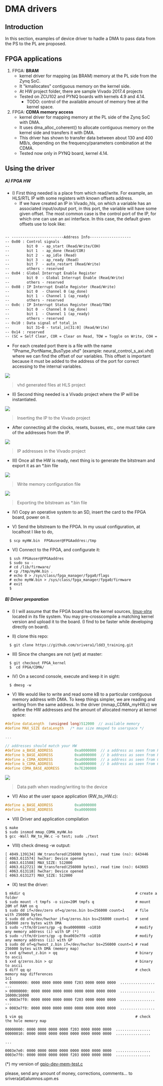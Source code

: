 # DMA drivers

## Introduction

In this section, examples of device driver to hadle a DMA to pass data from the PS to the PL are proposed.

## FPGA applications

1. FPGA: **BRAM**
    * kernel driver for mapping (as BRAM) memory at the PL side from the Zynq SoC.
    * It "kmallocates" contiguous memory on the kernel side.
    * At HW project folder, there are sample Vivado 2017.4 projects
    * Tested on ZCU102 and PYNQ boards with kernels 4.9 and 4.14.
        * TODO: control of the available amount of memory free at the kernel space.
2. FPGA: **CDMA memory access**
    * kernel driver for mapping memory at the PL side of the Zynq SoC with DMA.
    * It uses dma_alloc_coherent() to allocate contiguous memory on the kernel side and transfers it with DMA.
    * This driver has shown to transfer data between about 130 and 400 MB/s, depending on the frequency/parameters combination at the CDMA.
    * Tested now only in PYNQ board, kernel 4.14.

## Using the driver
##### A) FPGA HW 
                
+ I) First thing needed is a place from which read/write. For example, an HLS/RTL IP with some registers with known offsets address.
  + If we have created an IP in Vivado_hls, on which a variable has an associated input/output port, in this port, the variable will have some given offset. The most common case is the control port of the IP, for which one can use an axi interface. In this case, the default given offsets use to look like:

```default

-- ------------------------Address Info-------------------
-- 0x00 : Control signals
--        bit 0  - ap_start (Read/Write/COH)
--        bit 1  - ap_done (Read/COR)
--        bit 2  - ap_idle (Read)
--        bit 3  - ap_ready (Read)
--        bit 7  - auto_restart (Read/Write)
--        others - reserved
-- 0x04 : Global Interrupt Enable Register
--        bit 0  - Global Interrupt Enable (Read/Write)
--        others - reserved
-- 0x08 : IP Interrupt Enable Register (Read/Write)
--        bit 0  - Channel 0 (ap_done)
--        bit 1  - Channel 1 (ap_ready)
--        others - reserved
-- 0x0c : IP Interrupt Status Register (Read/TOW)
--        bit 0  - Channel 0 (ap_done)
--        bit 1  - Channel 1 (ap_ready)
--        others - reserved
-- 0x10 : Data signal of total_in
--        bit 31~0 - total_in[31:0] (Read/Write)
-- 0x14 : reserved
-- (SC = Self Clear, COR = Clear on Read, TOW = Toggle on Write, COH = Clear on Handshake)

```
  + For each created port there is a file with the name "IPname_PortName_BusType.vhd" (example: neural_control_s_axi.vhd) where we can find the offset of our variables. This offset is important because it must be added to the address of the port for correct accessing to the internal variables.
                
				
![](https://github.com/srivera1/ldd3_training/raw/FPGA_kernel/FPGA/media/HLS_vhd.png)

> vhd generated files at HLS project

				
+ II) Second thing needed is a Vivado project where the IP will be instantiated.
                  
				
![](https://github.com/srivera1/ldd3_training/raw/FPGA_kernel/FPGA/media/insert_IP_to_vivado.png)

> Inserting the IP to the Vivado project

				
  + After connecting all the clocks, resets, busses, etc., one must take care of the addresses from the IP.
  
                  
				
![](https://github.com/srivera1/ldd3_training/raw/FPGA_kernel/FPGA/media/addresses.png)

> IP addresses in the Vivado project

				
  
  + III) Once all the HW is ready, next thing is to generate the bitstream and export it as an *.bin file
    
                  
				
![](https://github.com/srivera1/ldd3_training/raw/FPGA_kernel/FPGA/media/generate_memory_conf1.png)

> Write memory configuration file

![](https://github.com/srivera1/ldd3_training/raw/FPGA_kernel/FPGA/media/generate_memory_conf2.png)

> Exporting the bitstream as *.bin file

				
				
  + IV) Copy an operative system to an SD, insert the card to the FPGA board, power on it.
				
  + V) Send the bitstream to the FPGA. In my usual configuration, at localhost I like to do,
```console
  $ scp myHW.bin  FPGAuser@FPGAaddres:/tmp
```
				
  + VI) Connect to the FPGA, and configurate it:
			
```console
  $ ssh FPGAuser@FPGAaddres
  $ sudo su -
  # cd /lib/firmware/
  # cp /tmp/myHW.bin .
  # echo 0 > /sys/class/fpga_manager/fpga0/flags
  # echo myHW.bin > /sys/class/fpga_manager/fpga0/firmware
  # exit
  $
```
##### B) Driver preparation

  + I) I will assume that the FPGA board has the kernel sources, [linux-xlnx](https://github.com/Xilinx/linux-xlnx) located in its file system. You may pre-crosscompile a matching kernel version and upload it to the board. (I find to be faster while developing directly on board).

  + II) clone this repo:

```console
  $ git clone https://github.com/srivera1/ldd3_training.git
```
  + III) Since the changes are not (yet) at master:

```console
  $ git checkout FPGA_kernel
  $  cd FPGA/CDMA/
```
  + IV) On a second console, execute and keep it in sight:

```console
  $ dmesg -w
```
  + V) We would like to write and read some kB to a particular contiguous memory address with DMA. To keep things simpler, we are reading and writing from the same address. In the driver (mmap_CDMA_myHW.c) we define the HW addresses and the amount of allocated memory at kernel space:

```c
#define dataLength  (unsigned long)512000  // available memory
#define MAX_SIZE dataLength   /* max size mmaped to userspace */

...

// addresses should match your HW
#define a_BASE_ADDRESS          0xa0000000  // a address as seen from PS
#define b_BASE_ADDRESS          0xa0000000  // b address as seen from PS
#define a_CDMA_ADDRESS          0xa0000000  // a address as seen from CDMA
#define b_CDMA_ADDRESS          0xa0000000  // b address as seen from CDMA
#define CDMA_BASE_ADDRESS       0x7E200000      
```

![](https://github.com/srivera1/ldd3_training/raw/FPGA_kernel/FPGA/media/data_path.png)

> Data path when reading/writing to the device

  + VI) Also at the user space application (RW_to_HW.c):


```c
#define a_BASE_ADDRESS          0xa0000000
#define b_BASE_ADDRESS          0xa0000000
```
  
  + VII) Driver and application compilation

```console
$ make
$ sudo insmod mmap_CDMA_myHW.ko
$ gcc -Wall RW_to_HW.c -o test; sudo ./test 
```

  + VIII) check dmesg -w output:

```console
[ 4049.139134] HW_transfered(256000 bytes), read time (ns): 643446
[ 4063.611574] hwchar: Device opened
[ 4063.611588] MAX_SIZE: 512000 
[ 4063.612721] HW_transfered(256000 bytes), read time (ns): 643665
[ 4063.613118] hwchar: Device opened
[ 4063.613127] MAX_SIZE: 512000 
```

  + IX) test the driver:

```console
$ mkdir q                                                   # create a folder
$ sudo mount -t tmpfs -o size=20M tmpfs q                   # mount 20M of RAM on q
$ sudo dd if=/dev/zero of=q/zeros.bin bs=256000 count=1     # file with 256000 bytes
$ sudo dd of=/dev/hwchar if=q/zeros.bin bs=256000 count=1   # send 256000 zero bytes with DMA
$ sudo ~/tfm/drivers/gp -g 0xa0000008 -o1010                # modify any memory address (i) with GP (*)
$ sudo ~/tfm/drivers/gp -g 0xa003e7f8 -o1010                # modify any memory address (ii) with GP
$ sudo dd of=q/hwout_z.bin if=/dev/hwchar bs=256000 count=1 # read 256000 bytes with DMA (memory map)
$ xxd q/hwout_z.bin > qq                                    # binary to ascii
$ xxd q/zeros.bin > qz                                      # binary to ascii
$ diff qq qz                                                # check memory map differences
1c1
< 00000000: 0000 0000 0000 0000 f203 0000 0000 0000  ................
---
> 00000000: 0000 0000 0000 0000 0000 0000 0000 0000  ................
16000c16000
< 0003e7f0: 0000 0000 0000 0000 f203 0000 0000 0000  ................
---
> 0003e7f0: 0000 0000 0000 0000 0000 0000 0000 0000  ................

$ vim qq                                                    # check the hole memory map

00000000: 0000 0000 0000 0000 f203 0000 0000 0000  ................
00000010: 0000 0000 0000 0000 0000 0000 0000 0000  ................

...

0003e7e0: 0000 0000 0000 0000 0000 0000 0000 0000  ................
0003e7f0: 0000 0000 0000 0000 f203 0000 0000 0000  ................

```

(*) my version of [gpio-dev-mem-test.c](https://github.com/srivera1/ldd3_training/blob/master/utilities/test_gpio_userspace/gpio-dev-mem-test.c)

  please, send any amount of money, corrections, comments... to srivera(at)alumnos.upm.es

